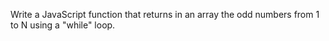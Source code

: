 Write a JavaScript function that returns in an array the odd numbers from 1 to N using a "while" loop.
